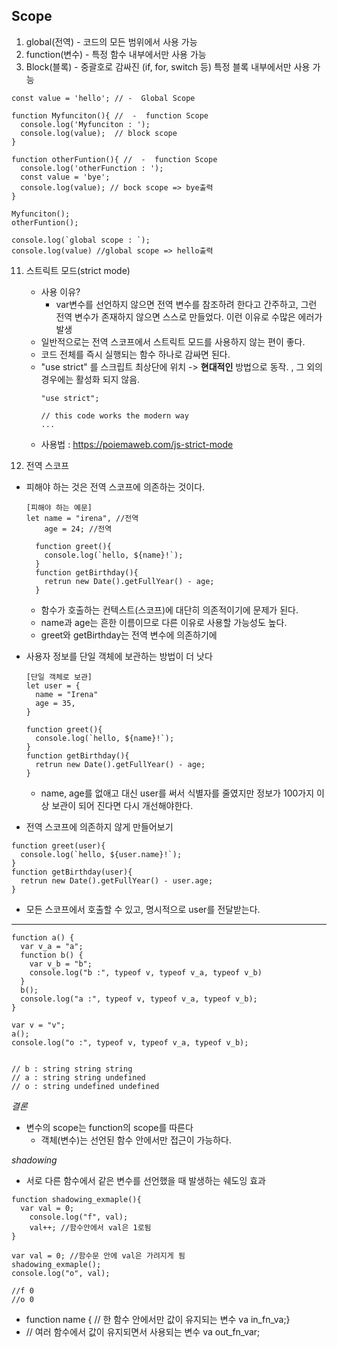 ## Scope

1. global(전역) - 코드의 모든 범위에서 사용 가능
2. function(변수) - 특정 함수 내부에서만 사용 가능
3. Block(블록) - 중괄호로 감싸진 (if, for, switch 등) 특정 블록 내부에서만 사용 가능


```
const value = 'hello'; // -  Global Scope

function Myfunciton(){ //  -  function Scope
  console.log('Myfunciton : ');
  console.log(value);  // block scope
}

function otherFuntion(){ //  -  function Scope
  console.log('otherFunction : ');
  const value = 'bye';
  console.log(value); // bock scope => bye출력
}

Myfunciton();
otherFuntion();

console.log(`global scope : `);
console.log(value) //global scope => hello출력
```

11. 스트릭트 모드(strict mode)
    - 사용 이유?
      - var변수를 선언하지 않으면 전역 변수를 참조하려 한다고 간주하고, 그런 전역 변수가 존재하지 않으면 스스로 만들었다. 이런 이유로 수많은 에러가 발생
    - 일반적으로는 전역 스코프에서 스트릭트 모드를 사용하지 않는 편이 좋다.
    - 코드 전체를 즉시 실행되는 함수 하나로 감싸면 된다.
    - "use strict" 를 스크립트 최상단에 위치 -> __현대적인__ 방법으로 동작. , 그 외의 경우에는 활성화 되지 않음.
        ```
        "use strict";

        // this code works the modern way
        ...
        ```
    - 사용법 : https://poiemaweb.com/js-strict-mode

4. 전역 스코프
  - 피해야 하는 것은 전역 스코프에 의존하는 것이다.
    ```
    [피해야 하는 예문]
    let name = "irena", //전역
        age = 24; //전역

      function greet(){
        console.log(`hello, ${name}!`);
      }
      function getBirthday(){
        retrun new Date().getFullYear() - age;
      }
    ```
    - 함수가 호출하는 컨텍스트(스코프)에 대단히 의존적이기에 문제가 된다.
    - name과 age는 흔한 이름이므로 다른 이유로 사용할 가능성도 높다.
    - greet와 getBirthday는 전역 변수에 의존하기에

  - 사용자 정보를 단일 객체에 보관하는 방법이 더 낫다
    ```
    [단일 객체로 보관]
    let user = {
      name = "Irena"
      age = 35,
    }

    function greet(){
      console.log(`hello, ${name}!`);
    }
    function getBirthday(){
      retrun new Date().getFullYear() - age;
    }
    ```
    - name, age를 없애고 대신 user를 써서 식별자를 줄였지만 정보가 100가지 이상 보관이 되어 진다면 다시 개선해야한다.

  - 전역 스코프에 의존하지 않게 만들어보기
  ```
  function greet(user){
    console.log(`hello, ${user.name}!`);
  }
  function getBirthday(user){
    retrun new Date().getFullYear() - user.age;
  }
  ```
  - 모든 스코프에서 호출할 수 있고, 명시적으로 user를 전달받는다.



---
```
function a() {
  var v_a = "a";
  function b() {
    var v_b = "b";
    console.log("b :", typeof v, typeof v_a, typeof v_b)
  }
  b();
  console.log("a :", typeof v, typeof v_a, typeof v_b);
}

var v = "v";
a();
console.log("o :", typeof v, typeof v_a, typeof v_b);


// b : string string string
// a : string string undefined
// o : string undefined undefined
```
*결론*
- 변수의 scope는 function의 scope를 따른다
  - 객체(변수)는 선언된 함수 안에서만 접근이 가능하다.


*shadowing*
- 서로 다른 함수에서 같은 변수를 선언했을 때 발생하는 쉐도잉 효과
```
function shadowing_exmaple(){
  var val = 0;
    console.log("f", val);
    val++; //함수안에서 val은 1로됨
}

var val = 0; //함수문 안에 val은 가려지게 됨
shadowing_exmaple();
console.log("o", val);

//f 0
//o 0
```

- function name { // 한 함수 안에서만 값이 유지되는 변수 va in_fn_va;}
- // 여러 함수에서 값이 유지되면서 사용되는 변수 va out_fn_var;

